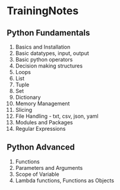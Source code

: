 # TrainingNotes

## Python Fundamentals
1. Basics and Installation
2. Basic datatypes, input, output
3. Basic python operators
4. Decision making structures
5. Loops
6. List
7. Tuple
8. Set
9. Dictionary
10. Memory Management
11. Slicing
12. File Handling - txt, csv, json, yaml
13. Modules and Packages
14. Regular Expressions

## Python Advanced
1. Functions
2. Parameters and Arguments
3. Scope of Variable
4. Lambda functions, Functions as Objects
